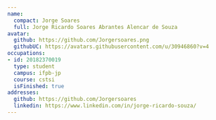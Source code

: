 ```yaml
---
name:
  compact: Jorge Soares
  full: Jorge Ricardo Soares Abrantes Alencar de Souza
avatar:
  github: https://github.com/Jorgersoares.png
  githubUC: https://avatars.githubusercontent.com/u/30946860?v=4
occupations:
- id: 20182370019
  type: student
  campus: ifpb-jp
  course: cstsi
  isFinished: true
addresses:
  github: https://github.com/Jorgersoares
  linkedin: https://www.linkedin.com/in/jorge-ricardo-souza/
---
```

